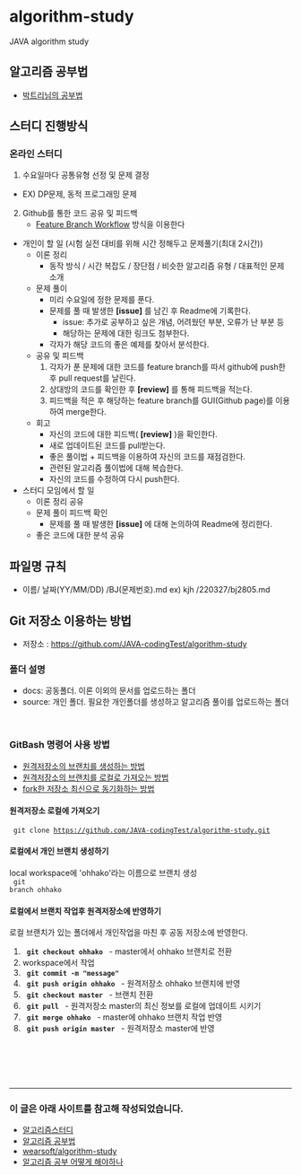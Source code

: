 # algorithm-study
JAVA algorithm study 
## 알고리즘 공부법
* [박트리님의 공부법](https://baactree.tistory.com/52)

## 스터디 진행방식
### 온라인 스터디 
1. 수요일마다 공통유형 선정 및 문제 결정
  * EX) DP문제, 동적 프로그래밍 문제 
  
2. Github를 통한 코드 공유 및 피드백
    * [Feature Branch Workflow](https://gmlwjd9405.github.io/2017/10/27/how-to-collaborate-on-GitHub-1.html) 방식을 이용한다
  
* 개인이 할 일 (시험 실전 대비를 위해 시간 정해두고 문제풀기(최대 2시간))
    * 이론 정리
        * 동작 방식 / 시간 복잡도 / 장단점 / 비슷한 알고리즘 유형 / 대표적인 문제 소개 
    * 문제 풀이
        * 미리 수요일에 정한 문제를 푼다.
        * 문제를 풀 때 발생한 **[issue]** 를 남긴 후 Readme에 기록한다.
            * issue: 추가로 공부하고 싶은 개념, 어려웠던 부분, 오류가 난 부분 등
            * 해당하는 문제에 대한 링크도 첨부한다.
        * 각자가 해당 코드의 좋은 예제를 찾아서 분석한다.
    * 공유 및 피드백
        1. 각자가 푼 문제에 대한 코드를 feature branch를 따서 github에 push한 후 pull request를 날린다.
        2. 상대방의 코드를 확인한 후 **[review]** 를 통해 피드백을 적는다.
        3. 피드백을 적은 후 해당하는 feature branch를 GUI(Github page)를 이용하여 merge한다.
    * 회고
        * 자신의 코드에 대한 피드백( **[review]** )을 확인한다.
        * 새로 업데이트된 코드를 pull받는다.
        * 좋은 풀이법 + 피드백을 이용하여 자신의 코드를 재점검한다.
        * 관련된 알고리즘 풀이법에 대해 복습한다. 
        * 자신의 코드를 수정하여 다시 push한다.
* 스터디 모임에서 할 일
    * 이론 정리 공유
    * 문제 풀이 피드백 확인
        * 문제를 풀 때 발생한 **[issue]** 에 대해 논의하여 Readme에 정리한다.
    * 좋은 코드에 대한 분석 공유

## 파일명 규칙 
- 이름/ 날짜(YY/MM/DD) /BJ(문제번호).md
 ex) kjh /220327/bj2805.md

## Git 저장소 이용하는 방법

- 저장소 : https://github.com/JAVA-codingTest/algorithm-study

### 폴더 설명

- docs: 공동폴더. 이론 이외의 문서를 업로드하는 폴더
- source: 개인 폴더. 필요한 개인폴더를 생성하고 알고리즘 풀이를 업로드하는 폴더

<br>

### GitBash 명령어 사용 방법

- [원격저장소의 브랜치를 생성하는 방법](https://github.com/TheCopiens/algorithm-study/blob/master/docs/github/howToCreate_branch.md#%EC%9B%90%EA%B2%A9%EC%A0%80%EC%9E%A5%EC%86%8C%EC%9D%98-%EB%B8%8C%EB%9E%9C%EC%B9%98%EB%A5%BC-%EC%83%9D%EC%84%B1%ED%95%98%EB%8A%94-%EB%B0%A9%EB%B2%95)
- [원격저장소의 브랜치를 로컬로 가져오는 방법](https://github.com/TheCopiens/algorithm-study/blob/master/docs/github/bring_remote_branch.md)
- [fork한 저장소 최신으로 동기화하는 방법](https://github.com/TheCopiens/algorithm-study/blob/master/docs/github/update_forkedRepo_from_originRepo.md#fork-%ED%95%9C-repository-%EC%B5%9C%EC%8B%A0%EC%9C%BC%EB%A1%9C-%EB%8F%99%EA%B8%B0%ED%99%94-%ED%95%98%EB%8A%94-%EB%B0%A9%EB%B2%95)

#### 원격저장소 로컬에 가져오기

<code> git clone https://github.com/JAVA-codingTest/algorithm-study.git </code>

#### 로컬에서 개인 브랜치 생성하기

local workspace에 'ohhako'라는 이름으로 브랜치 생성<br>
<code> git branch ohhako </code>

#### 로컬에서 브랜치 작업후 원격저장소에 반영하기

로컬 브랜치가 있는 폴더에서 개인작업을 마친 후 공동 저장소에 반영한다.

1. <code> **git checkout ohhako** </code> - master에서 ohhako 브랜치로 전환
2. workspace에서 작업
3. <code> **git commit -m "message"**</code>
4. <code> **git push origin ohhako** </code> - 원격저장소 ohhako 브랜치에 반영
5. <code> **git checkout master** </code> - 브랜치 전환
6. <code> **git pull** </code> - 원격저장소 master의 최신 정보를 로컬에 업데이트 시키기
7. <code> **git merge ohhako** </code> - master에 ohhako 브랜치 작업 반영
8. <code> **git push origin master** </code> - 원격저장소 master에 반영

## <br><br>
---

### 이 글은 아래 사이트를 참고해 작성되었습니다.

- [알고리즘스터디](https://github.com/TheCopiens/algorithm-study)
- [알고리즘 공부법](https://gmlwjd9405.github.io/2018/05/14/how-to-study-algorithms.html) <br>
- [wearsoft/algorithm-study](https://github.com/WeareSoft/algorithm-study)
- [알고리즘 공부 어떻게 해야하나](https://baactree.tistory.com/52)
